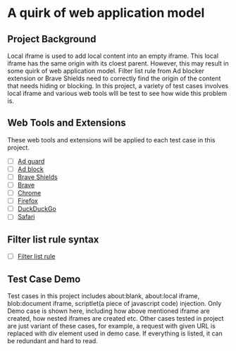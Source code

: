 # A quirk of web application model



## Project Background
Local iframe is used to add local content into an empty iframe. This local iframe has the same origin with its cloest parent.
However, this may result in some quirk of web application model. Filter list rule from Ad blocker extension or Brave Shields
need to correctly find the origin of the content that needs hiding or blocking. In this project, a variety of test cases
involves local iframe and various web tools wlll be test to see how wide this problem is.



## Web Tools and Extensions
These web tools and extensions will be applied to each test case in this project.
- [ ] [Ad guard](https://adguard.com/en/welcome.html)
- [ ] [Ad block](https://getadblock.com/en/)
- [ ] [Brave Shields](https://brave.com/shields/)
- [ ] [Brave](https://brave.com/zh/)
- [ ] [Chrome](https://www.google.com/chrome/)
- [ ] [Firefox](https://www.mozilla.org/en-US/firefox/new/)
- [ ] [DuckDuckGo](https://duckduckgo.com/)
- [ ] [Safari](https://www.apple.com/safari/)
## Filter list rule syntax
- [ ] [Filter list rule](https://adguard.com/kb/general/ad-filtering/create-own-filters/)
## Test Case Demo
Test cases in this project includes about:blank, about:local iframe, blob:document iframe, scriptlet(a piece of javascript code) injection.
Only Demo case is shown here, including how above mentioned iframe are created, how nested iframes are created etc.
Other cases tested in project are just variant of these cases,
for example, a request with given URL is replaced with div element used in demo case.
If everything is listed, it can be redundant and hard to read. 






